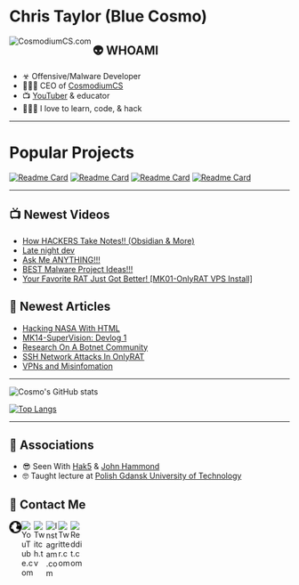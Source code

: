 <!-- cosmo's readme -->

<!-- variables -->
[website]: https://www.cosmodiumcs.com
[youtube]: https://www.youtube.com/c/CosmodiumCS
[twitch]: https://www.twitch.tv/cosmodiumcs
[instagram]: https://www.instagram.com/cosmodium.cs/
[twitter]: https://www.twitter.com/CosmodiumCS
[reddit]: https://www.reddit.com/r/CosmodiumCS
[john]: https://youtu.be/I9qQGPzpgtY
[hak5]: https://youtu.be/RBMiHYWh78k

<!-- about me -->
# Chris Taylor (Blue Cosmo)

<!-- picture -->
[<img align="left" alt="CosmodiumCS.com" width="150px" src="https://static.wixstatic.com/media/1a48ab_3abeb327b98e4f2ba02edbc42027e9e4~mv2.jpg/v1/fill/w_250,h_250,al_c,q_80,usm_0.66_1.00_0.01/DSC_1486_edited.webp"/>][website]

<!-- more on me -->
## 👽 WHOAMI
- ☣ Offensive/Malware Developer
- 👨🏽‍💼 CEO of [CosmodiumCS][website]
- 📺 [YouTuber][youtube] & educator
- 👨🏽‍💻 I love to learn, code, & hack

---

<!-- popular projects -->
# Popular Projects
[![Readme Card](https://github-readme-stats.vercel.app/api/pin/?username=CosmodiumCS&repo=MalwareDNA&theme=react)](https://github.com/CosmodiumCS/MalwareDNA)
[![Readme Card](https://github-readme-stats.vercel.app/api/pin/?username=CosmodiumCS&repo=MK01-OnlyRat&theme=react)](https://github.com/CosmodiumCS/MK01-OnlyRAT)
[![Readme Card](https://github-readme-stats.vercel.app/api/pin/?username=CosmodiumCS&repo=MK15-SkeletonKey&theme=react)](https://github.com/CosmodiumCS/MK15-SkeletonKey)
[![Readme Card](https://github-readme-stats.vercel.app/api/pin/?username=CosmodiumCS&repo=MK16-SpiderCat&theme=react)](https://github.com/CosmodiumCS/MK16-SpiderCat)

---

<!-- new videos from youtube -->
## 📺 Newest Videos
<!-- YOUTUBE:START -->
- [How HACKERS Take Notes!! &lpar;Obsidian &amp; More&rpar;](https://www.youtube.com/watch?v=eLqQo38wC2Q)
- [Late night dev](https://www.youtube.com/watch?v=ybWGnMWKUd0)
- [Ask Me ANYTHING!!!](https://www.youtube.com/watch?v=lMHGxNSE4OU)
- [BEST Malware Project Ideas!!!](https://www.youtube.com/watch?v=wFrpGo5Wl9o)
- [Your Favorite RAT Just Got Better! [MK01-OnlyRAT VPS Install]](https://www.youtube.com/watch?v=6M8LjNrf3vI)
<!-- YOUTUBE:END -->

<!-- new blogs from cosmodiumcs -->
## 📗 Newest Articles
<!-- BLOG-POST-LIST:START -->
- [Hacking NASA With HTML](https://www.cosmodiumcs.com/post/hacking-nasa-with-html)
- [MK14-SuperVision: Devlog 1](https://www.cosmodiumcs.com/post/mk14-supervision-devlog-1)
- [Research On A Botnet Community](https://www.cosmodiumcs.com/post/research-on-a-botnet-community)
- [SSH Network Attacks In OnlyRAT](https://www.cosmodiumcs.com/post/ssh-network-attacks-in-onlyrat)
- [VPNs and Misinfomation](https://www.cosmodiumcs.com/post/vpns-and-misinfomation)
<!-- BLOG-POST-LIST:END -->

---

<!-- stat card -->
![Cosmo's GitHub stats](https://github-readme-stats.vercel.app/api?username=PrettyBoyCosmo&show_icons=true&theme=react)

<!-- top languages -->
[![Top Langs](https://github-readme-stats.vercel.app/api/top-langs/?username=PrettyBoyCosmo&theme=react)](https://github.com/anuraghazra/github-readme-stats)

---

<!-- affiliations and associations -->
## 🤝 Associations
- 😎 Seen With [Hak5][hak5] & [John Hammond][john]
- 🤓 Taught lecture at [Polish Gdansk University of Technology](https://youtu.be/02DTF7pm9iw)

<!-- contact information -->
## 🤙 Contact Me
[<img align="left" alt="CosmodiumCS.com" width="22px" src="https://raw.githubusercontent.com/iconic/open-iconic/master/svg/globe.svg"/>][website]
[<img align="left" alt="YouTube.com" width="22px" src="https://cdn.jsdelivr.net/npm/simple-icons@v3/icons/youtube.svg"/>][youtube]
[<img align="left" alt="Twitch.tv" width="22px" src="https://cdn.jsdelivr.net/npm/simple-icons@v3/icons/twitch.svg"/>][twitch]
[<img align="left" alt="Instagram.com" width="22px" src="https://cdn.jsdelivr.net/npm/simple-icons@v3/icons/instagram.svg"/>][instagram]
[<img align="left" alt="Twitter.com" width="22px" src="https://cdn.jsdelivr.net/npm/simple-icons@v3/icons/twitter.svg"/>][twitter]
[<img align="left" alt="Reddit.com" width="22px" src="https://cdn.jsdelivr.net/npm/simple-icons@v3/icons/reddit.svg"/>][reddit]
